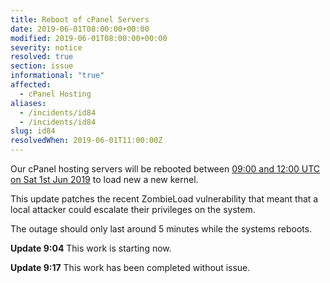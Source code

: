```yaml
---
title: Reboot of cPanel Servers
date: 2019-06-01T08:00:00+00:00
modified: 2019-06-01T08:00:00+00:00
severity: notice
resolved: true
section: issue
informational: "true"
affected:
  - cPanel Hosting
aliases:
  - /incidents/id84
  - /incidents/id84
slug: id84
resolvedWhen: 2019-06-01T11:00:00Z
---
```


Our cPanel hosting servers will be rebooted between [09:00 and 12:00 UTC on Sat 1st Jun 2019](https://www.timeanddate.com/worldclock/fixedtime.html?iso=20190601T08&ah=3) to load new a new kernel.

This update patches the recent ZombieLoad vulnerability that meant that a local attacker could escalate their privileges on the system.

The outage should only last around 5 minutes while the systems reboots.

**Update 9:04** This work is starting now.

**Update 9:17** This work has been completed without issue.

